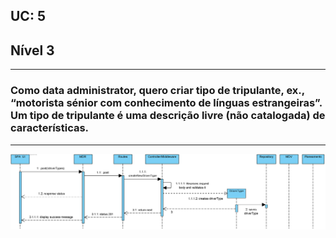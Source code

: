 ## **UC: 5**
## Nível 3
-----------------------
### Como data administrator, quero criar tipo de tripulante, ex., “motorista sénior com conhecimento de línguas estrangeiras”. Um tipo de tripulante é uma descrição livre (não catalogada) de características.

-----------------------

![UC: 5](UC5.png)